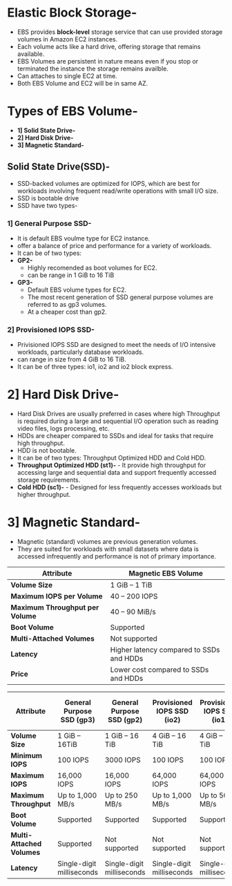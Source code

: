# Elastic Block Storage-
- EBS provides **block-level** storage service that can use provided storage volumes in Amazon EC2 instances.
- Each volume acts like a hard drive, offering storage that remains available.
- EBS Volumes are persistent in nature means even if you stop or terminated the instance the storage remains availble.
- Can attaches to single EC2 at time.
- Both EBS Volume and EC2 will be in same AZ.

# Types of EBS Volume-
- **1] Solid State Drive-**
- **2] Hard Disk Drive-**
- **3] Magnetic Standard-**


## Solid State Drive(SSD)-
- SSD-backed volumes are optimized for IOPS, which are best for workloads involving frequent read/write operations with small I/O size.
- SSD is bootable drive
- SSD have two types-

### 1] General Purpose SSD-
- It is default EBS voulme type for EC2 instance.
- offer a balance of price and performance for a variety of workloads. 
- It can be of two types:
- **GP2-**
     - Highly recomended as boot volumes for EC2.
     - can be range in 1 GiB to 16 TiB
- **GP3-**
     -  Default EBS volume types for EC2.
     -  The most recent generation of SSD general purpose volumes are referred to as gp3 volumes.
     -   At a cheaper cost than gp2.

### 2] Provisioned IOPS SSD-
- Privisioned IOPS SSD are designed to meet the needs of I/O intensive workloads, particularly database workloads.
- can range in size from 4 GiB to 16 TiB.
- It can be of three types: io1, io2 and io2 block express.

# 2] Hard Disk Drive-
- Hard Disk Drives are usually preferred in cases where high Throughput is required during a large and sequential I/O operation such as reading video files, logs processing, etc.
- HDDs are cheaper compared to SSDs and ideal for tasks that require high throughput.
- HDD is not  bootable.
- It can be of two types: Throughput Optimized HDD and Cold HDD.
- **Throughput Optimized HDD (st1)-**
      - It provide high throughput for accessing large and sequential data and support frequently accessed storage requirements.
- **Cold HDD (sc1)-**
      - Designed for less frequently accesses workloads but higher throughput.

# 3] Magnetic Standard-
- Magnetic (standard) volumes are previous generation volumes.
- They are suited for workloads with small datasets where data is accessed infrequently and performance is not of primary importance.

| **Attribute**                | **Magnetic EBS Volume**                  |
|------------------------------|------------------------------------------|
| **Volume Size**              | 1 GiB – 1 TiB                           |
| **Maximum IOPS per Volume**  | 40 – 200 IOPS                            |
| **Maximum Throughput per Volume** | 40 – 90 MiB/s                        |
| **Boot Volume**              | Supported                                |
| **Multi-Attached Volumes**   | Not supported                            |
| **Latency**                  | Higher latency compared to SSDs and HDDs|
| **Price**                    | Lower cost compared to SSDs and HDDs    |




| **Attribute**                | **General Purpose SSD (gp3)** | **General Purpose SSD (gp2)** | **Provisioned IOPS SSD (io2)** | **Provisioned IOPS SSD (io1)** | **Provisioned IOPS SSD (io2 Block Express)** | **Throughput Optimized HDD (st1)** | **Cold HDD (sc1)** |
|------------------------------|------------------------------|------------------------------|-------------------------------|-------------------------------|-----------------------------------------|-----------------------------------|--------------------|
| **Volume Size**              | 1 GiB – 16TiB               | 1 GiB – 16 TiB               | 4 GiB – 16 TiB                | 4 GiB – 16 TiB                | 4 GiB – 64 TiB                         | 500 GiB – 16 TiB                   | 500 GiB – 16 TiB   |
| **Minimum IOPS**             | 100 IOPS                     | 3000 IOPS                     | 100 IOPS                      | 100 IOPS                      | 100 IOPS                                | 100 IOPS                           | 50 IOPS            |
| **Maximum IOPS**             | 16,000 IOPS                  | 16,000 IOPS                  | 64,000 IOPS                   | 64,000 IOPS                   | 256,000 IOPS                            | 500 IOPS                           | 250 IOPS           |
| **Maximum Throughput**       | Up to 1,000 MB/s             | Up to 250 MB/s               | Up to 1,000 MB/s              | Up to 500 MB/s                | Up to 4,000 MB/s                        | Up to 500 MB/s                     | Up to 250 MB/s     |
| **Boot Volume**              | Supported                    | Supported                    | Supported                     | Supported                     | Supported                               | Supported                          | Supported          |
| **Multi-Attached Volumes**   | Supported                    | Not supported                | Not supported                 | Not supported                 | Not supported                           | Not supported                      | Not supported      |
| **Latency**                  | Single-digit milliseconds    | Single-digit milliseconds    | Single-digit milliseconds     | Single-digit milliseconds     | Single-digit milliseconds               | Single-digit milliseconds          | Single-digit milliseconds |







                                                                                       
